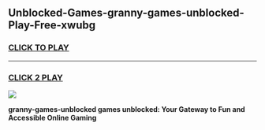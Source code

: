
## Unblocked-Games-granny-games-unblocked-Play-Free-xwubg
<h3>
<a href="https://premium76.site?title=granny-games-unblocked&ref=22A">CLICK TO PLAY</a></h3>
<hr>

<h3>
<a href="https://premium76.site?title=granny-games-unblocked&ref=22A">CLICK 2 PLAY</a>
  
</h3>

<a href="https://premium76.site?title=granny-games-unblocked&ref=22A"><img src="https://clearcache.store/games.png"></a>


**granny-games-unblocked games unblocked: Your Gateway to Fun and Accessible Online Gaming**
